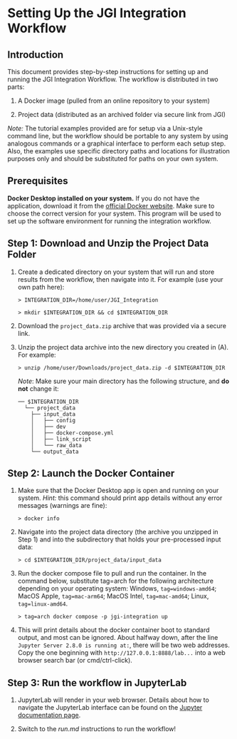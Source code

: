 # **Setting Up the JGI Integration Workflow**

## **Introduction**

This document provides step-by-step instructions for setting up and running the JGI Integration Workflow. The workflow is distributed in two parts:

1.  A Docker image (pulled from an online repository to your system)

2.  Project data (distributed as an archived folder via secure link from JGI)

_Note:_ The tutorial examples provided are for setup via a Unix-style command line, but the workflow should be portable to any system by using analogous commands or a graphical interface to perform each setup step. Also, the examples use specific directory paths and locations for illustration purposes only and should be substituted for paths on your own system.

## **Prerequisites**

**Docker Desktop installed on your system.** If you do not have the application, download it from the [official Docker website](https://www.docker.com/products/docker-desktop). Make sure to choose the correct version for your system. This program will be used to set up the software environment for running the integration workflow.

## **Step 1: Download and Unzip the Project Data Folder**

1.  Create a dedicated directory on your system that will run and store results from the workflow, then navigate into it. For example (use your own path here):

    `> INTEGRATION_DIR=/home/user/JGI_Integration`

    `> mkdir $INTEGRATION_DIR && cd $INTEGRATION_DIR`

2.  Download the `project_data.zip` archive that was provided via a secure link.

3.  Unzip the project data archive into the new directory you created in (A). For example:

    `> unzip /home/user/Downloads/project_data.zip -d $INTEGRATION_DIR`

    _Note_: Make sure your main directory has the following structure, and **do not** change it:

    ```
    ── $INTEGRATION_DIR
      └── project_data
        ├── input_data
        │   ├── config
        │   ├── dev        
        │   ├── docker-compose.yml
        │   ├── link_script
        │   └── raw_data
        └── output_data
    ```

## **Step 2: Launch the Docker Container**

1.  Make sure that the Docker Desktop app is open and running on your system. _Hint:_ this command should print app details without any error messages (warnings are fine):

    `> docker info`

2.  Navigate into the project data directory (the archive you unzipped in Step 1) and into the subdirectory that holds your pre-processed input data:

    `> cd $INTEGRATION_DIR/project_data/input_data`

3.  Run the docker compose file to pull and run the container. In the command below, substitute tag=arch for the following architecture depending on your operating system: Windows, `tag=windows-amd64`; MacOS Apple, `tag=mac-arm64`; MacOS Intel, `tag=mac-amd64`; Linux, `tag=linux-amd64`.

    `> tag=arch docker compose -p jgi-integration up`

4.  This will print details about the docker container boot to standard output, and most can be ignored. About halfway down, after the line `Jupyter Server 2.8.0 is running at:`, there will be two web addresses. Copy the one beginning with `http://127.0.0.1:8888/lab...` into a web browser search bar (or cmd/ctrl-click).

## **Step 3: Run the workflow in JupyterLab**

1.  JupyterLab will render in your web browser. Details about how to navigate the JupyterLab interface can be found on the [Jupyter documentation page](https://docs.jupyter.org/en/latest/).

2.  Switch to the _run.md_ instructions to run the workflow!